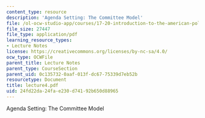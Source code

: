 ```yaml
---
content_type: resource
description: 'Agenda Setting: The Committee Model'
file: /ol-ocw-studio-app/courses/17-20-introduction-to-the-american-political-process-spring-2004/24fd22da24fae230d74192b650d88965_lecture4.pdf
file_size: 27447
file_type: application/pdf
learning_resource_types:
- Lecture Notes
license: https://creativecommons.org/licenses/by-nc-sa/4.0/
ocw_type: OCWFile
parent_title: Lecture Notes
parent_type: CourseSection
parent_uid: 0c135732-0aaf-013f-dc67-75339d7eb52b
resourcetype: Document
title: lecture4.pdf
uid: 24fd22da-24fa-e230-d741-92b650d88965
---
```

Agenda Setting: The Committee Model
